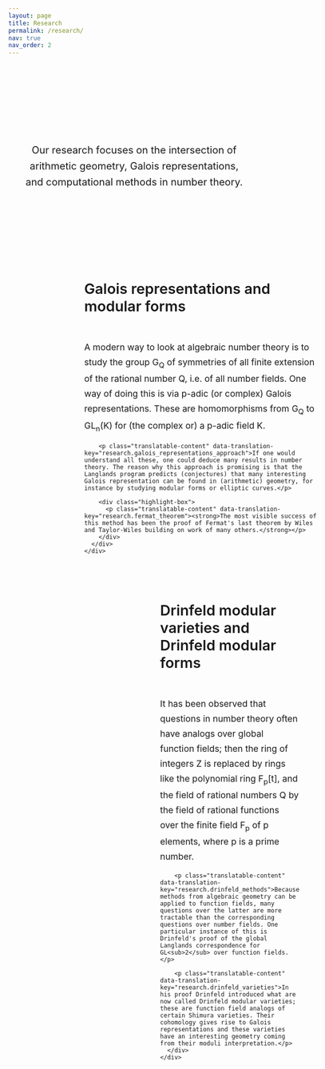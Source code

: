 ```yaml
---
layout: page
title: Research
permalink: /research/
nav: true
nav_order: 2
---
```


<div class="research-intro mb-5">
  <h2 class="text-center mb-4 translatable-content" data-translation-key="research.title">Research Themes</h2>
  <p class="lead text-center translatable-content" data-translation-key="research.intro_lead">Our research focuses on the intersection of arithmetic geometry, Galois representations, and computational methods in number theory.</p>
</div>

<div class="research-areas">
  <div class="research-area-card">
    <div class="research-icon">
      <i class="fas fa-infinity" aria-hidden="true"></i>
    </div>
    <div class="research-content">
      <h3 class="translatable-content" data-translation-key="research.galois_representations_title">Galois representations and modular forms</h3>
      <div class="research-text">
        <p class="translatable-content" data-translation-key="research.galois_representations_content">A modern way to look at algebraic number theory is to study the group G<sub>Q</sub> of symmetries of all finite extension of the rational number Q, i.e. of all number fields. One way of doing this is via p-adic (or complex) Galois representations. These are homomorphisms from G<sub>Q</sub> to GL<sub>n</sub>(K) for (the complex or) a p-adic field K.</p>
        
        <p class="translatable-content" data-translation-key="research.galois_representations_approach">If one would understand all these, one could deduce many results in number theory. The reason why this approach is promising is that the Langlands program predicts (conjectures) that many interesting Galois representation can be found in (arithmetic) geometry, for instance by studying modular forms or elliptic curves.</p>
        
        <div class="highlight-box">
          <p class="translatable-content" data-translation-key="research.fermat_theorem"><strong>The most visible success of this method has been the proof of Fermat's last theorem by Wiles and Taylor-Wiles building on work of many others.</strong></p>
        </div>
      </div>
    </div>
  </div>

  <div class="research-area-card">
    <div class="research-icon">
      <i class="fas fa-cube" aria-hidden="true"></i>
    </div>
    <div class="research-content">
      <h3 class="translatable-content" data-translation-key="research.drinfeld_title">Drinfeld modular varieties and Drinfeld modular forms</h3>
      <div class="research-text">
        <p class="translatable-content" data-translation-key="research.drinfeld_intro">It has been observed that questions in number theory often have analogs over global function fields; then the ring of integers Z is replaced by rings like the polynomial ring F<sub>p</sub>[t], and the field of rational numbers Q by the field of rational functions over the finite field F<sub>p</sub> of p elements, where p is a prime number.</p>
        
        <p class="translatable-content" data-translation-key="research.drinfeld_methods">Because methods from algebraic geometry can be applied to function fields, many questions over the latter are more tractable than the corresponding questions over number fields. One particular instance of this is Drinfeld's proof of the global Langlands correspondence for GL<sub>2</sub> over function fields.</p>
        
        <p class="translatable-content" data-translation-key="research.drinfeld_varieties">In his proof Drinfeld introduced what are now called Drinfeld modular varieties; these are function field analogs of certain Shimura varieties. Their cohomology gives rise to Galois representations and these varieties have an interesting geometry coming from their moduli interpretation.</p>
      </div>
    </div>
  </div>
</div>

<style>
/* Clean and modern research page styling */
.research-intro {
  text-align: center;
  max-width: 800px;
  margin: 0 auto 3rem;
  padding: 2rem;
  background: linear-gradient(135deg, var(--bg-primary) 0%, var(--bg-secondary) 100%);
  border-radius: var(--radius-lg);
  border: 1px solid var(--border-color);
  box-shadow: var(--shadow-sm);
}

.research-intro h2 {
  color: var(--text-primary);
  font-size: 2.5rem;
  font-weight: 700;
  margin-bottom: 1rem;
  background: linear-gradient(135deg, var(--primary) 0%, var(--heidelberg-red) 100%);
  -webkit-background-clip: text;
  -webkit-text-fill-color: transparent;
  background-clip: text;
}

.research-intro .lead {
  font-size: 1.25rem;
  color: var(--text-secondary);
  line-height: 1.6;
}

.research-areas {
  max-width: 1200px;
  margin: 0 auto;
  display: flex;
  flex-direction: column;
  gap: 3rem;
}

.research-area-card {
  display: flex;
  gap: 2rem;
  padding: 2.5rem;
  background: var(--bg-primary);
  border: 1px solid var(--border-color);
  border-radius: var(--radius-lg);
  box-shadow: var(--shadow-sm);
  transition: all var(--transition-base);
}

.research-area-card:hover {
  transform: translateY(-4px);
  box-shadow: var(--shadow-md);
  border-color: var(--primary);
}

.research-icon {
  width: 80px;
  height: 80px;
  background: linear-gradient(135deg, var(--primary) 0%, var(--heidelberg-red) 100%);
  color: white;
  border-radius: 50%;
  display: flex;
  align-items: center;
  justify-content: center;
  font-size: 2rem;
  flex-shrink: 0;
  box-shadow: var(--shadow-sm);
  transition: all var(--transition-base);
}

.research-area-card:hover .research-icon {
  transform: scale(1.1);
  box-shadow: var(--shadow-md);
}

.research-area-card .research-content h3 {
  color: var(--text-primary);
  font-size: 1.8rem;
  font-weight: 600;
  margin-bottom: 1.5rem;
  padding-bottom: 0.5rem;
  border-bottom: 2px solid var(--primary);
  display: inline-block;
}

.research-text p {
  color: var(--text-secondary);
  line-height: 1.7;
  margin-bottom: 1rem;
  font-size: 1.1rem;
}

.highlight-box {
  background: linear-gradient(135deg, var(--bg-secondary) 0%, var(--bg-primary) 100%);
  border-left: 4px solid var(--primary);
  padding: 1.5rem;
  border-radius: var(--radius-md);
  margin: 1.5rem 0;
  box-shadow: var(--shadow-sm);
}

.highlight-box p {
  color: var(--text-primary);
  font-size: 1.1rem;
  margin: 0;
  line-height: 1.6;
}

/* Responsive adjustments */
@media (max-width: 768px) {
  .research-intro h2 {
    font-size: 2rem;
  }
  
  .research-intro .lead {
    font-size: 1.1rem;
  }
  
  .research-area-card {
    flex-direction: column;
    text-align: center;
    gap: 1.5rem;
    padding: 2rem;
  }
  
  .research-area-card:hover {
    transform: translateY(-2px);
  }
  
  .research-icon {
    width: 60px;
    height: 60px;
    font-size: 1.5rem;
  }
  
  .research-area-card .research-content h3 {
    font-size: 1.5rem;
  }
}

@media (max-width: 480px) {
  .research-area-card {
    padding: 1.5rem;
  }
  
  .research-icon {
    width: 50px;
    height: 50px;
    font-size: 1.25rem;
  }
  
  .research-area-card .research-content h3 {
    font-size: 1.3rem;
  }
}
</style> 